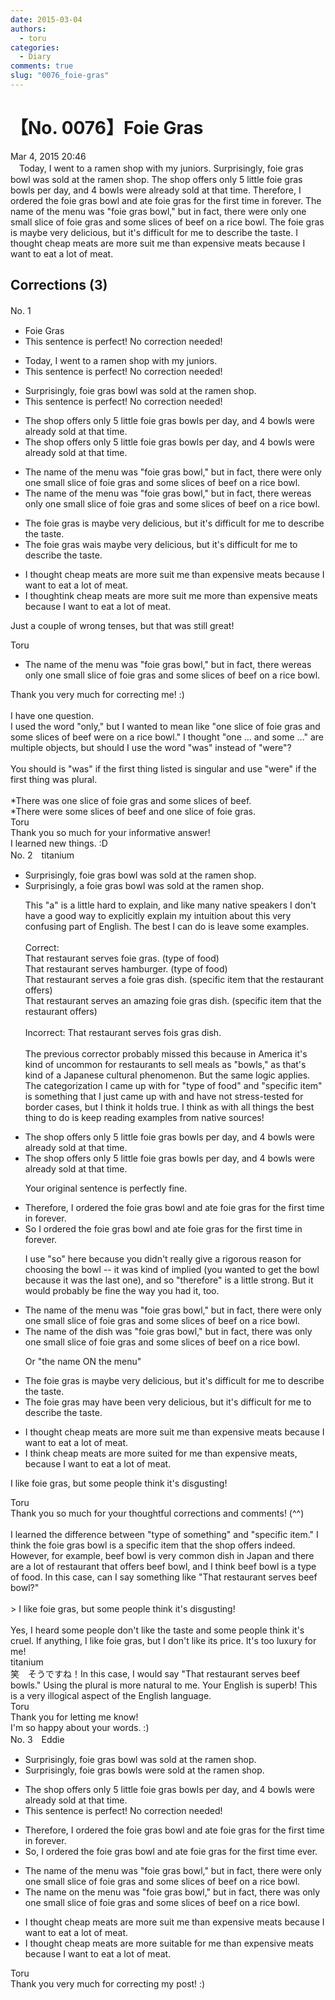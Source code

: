 ```yaml
---
date: 2015-03-04
authors:
  - toru
categories:
  - Diary
comments: true
slug: "0076_foie-gras"
---
```


# 【No. 0076】Foie Gras
<div class="date">Mar 4, 2015 20:46</div>
<div id="post"><div id="body_show_ori">
　Today, I went to a ramen shop with my juniors. Surprisingly, foie gras bowl was sold at the ramen shop. The shop offers only 5 little foie gras bowls per day, and 4 bowls were already sold at that time. Therefore, I ordered the foie gras bowl and ate foie gras for the first time in forever. The name of the menu was "foie gras bowl," but in fact, there were only one small slice of foie gras and some slices of beef on a rice bowl. The foie gras is maybe very delicious, but it's difficult for me to describe the taste. I thought cheap meats are more suit me than expensive meats because I want to eat a lot of meat.
</div></div>

<!-- more -->


## Corrections (3)
<div id="block"><div class="first_name"> No. 1　<span class="just_name"></span></div><div id="block2">
<ul class="correction_field">
<li class="incorrect">Foie Gras</li>
<li class="corrected perfect">This sentence is perfect! No correction needed!</li>
</ul>
<ul class="correction_field">
<li class="incorrect">Today, I went to a ramen shop with my juniors.</li>
<li class="corrected perfect">This sentence is perfect! No correction needed!</li>
</ul>
<ul class="correction_field">
<li class="incorrect">Surprisingly, foie gras bowl was sold at the ramen shop.</li>
<li class="corrected perfect">This sentence is perfect! No correction needed!</li>
</ul>
<ul class="correction_field">
<li class="incorrect">The shop offers only 5 little foie gras bowls per day, and 4 bowls were already sold at that time.</li>
<li class="corrected correct">
The shop offers only 5 little foie gras bowls per day<span class="f_gray"><span class="sline">,</span></span> and 4 bowls were already sold at that time.
</li>
</ul>
<ul class="correction_field">
<li class="incorrect">The name of the menu was "foie gras bowl," but in fact, there were only one small slice of foie gras and some slices of beef on a rice bowl.</li>
<li class="corrected correct">
The name of the menu was "foie gras bowl," but in fact, there w<span class="f_gray"><span class="sline">ere</span></span><span class="f_red">as</span> only one small slice of foie gras and some slices of beef on a rice bowl.
</li>
</ul>
<ul class="correction_field">
<li class="incorrect">The foie gras is maybe very delicious, but it's difficult for me to describe the taste.</li>
<li class="corrected correct">
The foie gras <span class="f_red">wa</span><span class="f_gray"><span class="sline">i</span></span>s maybe very delicious, but it's difficult for me to describe the taste.
</li>
</ul>
<ul class="correction_field">
<li class="incorrect">I thought cheap meats are more suit me than expensive meats because I want to eat a lot of meat.</li>
<li class="corrected correct">
I th<span class="f_gray"><span class="sline">ought</span></span><span class="f_red">ink</span> cheap meats <span class="f_gray"><span class="sline">are more </span></span>suit me <span class="f_red">more </span>than expensive meats because I want to eat a lot of meat.
</li>
</ul>
<p class="comment_small">
 Just a couple of wrong tenses, but that was still great!
</p>

</div><div class="name"><span class="just_name">Toru</span><br><div class="quote_field"><ul class="correction_field">
<li class="corrected correct">
The name of the menu was "foie gras bowl," but in fact, there w<span class="f_gray"><span class="sline">ere</span></span><span class="f_red">as</span> only one small slice of foie gras and some slices of beef on a rice bowl.
</li>
</ul></div>
Thank you very much for correcting me! :)<br/><br/>I have one question.<br/>I used the word "only," but I wanted to mean like "one slice of foie gras and some slices of beef were on a rice bowl." I thought "one ... and some ..." are multiple objects, but should I use the word "was" instead of "were"?
</div>
<div class="name"><span class="just_name"></span><br>
You should is "was" if the first thing listed is singular and use "were" if the first thing was plural.<br/><br/>*There was one slice of foie gras and some slices of beef.<br/>*There were some slices of beef and one slice of foie gras.
</div>
<div class="name"><span class="just_name">Toru</span><br>
Thank you so much for your informative answer! <br/>I learned new things. :D
</div>
</div>
<div id="block"><div class="first_name"> No. 2　<span class="just_name">titanium</span></div><div id="block2">
<ul class="correction_field">
<li class="incorrect">Surprisingly, foie gras bowl was sold at the ramen shop.</li>
<li class="corrected correct">
Surprisingly, <span class="f_red">a </span>foie gras bowl was sold at the ramen shop.
<p class="correction_comment">This "a" is a little hard to explain, and like many native speakers I don't have a good way to explicitly explain my intuition about this very confusing part of English. The best I can do is leave some examples.<br/><br/>Correct:<br/>That restaurant serves foie gras. (type of food)<br/>That restaurant serves hamburger. (type of food)<br/>That restaurant serves a foie gras dish. (specific item that the restaurant offers)<br/>That restaurant serves an amazing foie gras dish. (specific item that the restaurant offers)<br/><br/>Incorrect: That restaurant serves fois gras dish.<br/><br/>The previous corrector probably missed this because in America it's kind of uncommon for restaurants to sell meals as "bowls," as that's kind of a Japanese cultural phenomenon. But the same logic applies. The categorization I came up with for "type of food" and "specific item" is something that I just came up with and have not stress-tested for border cases, but I think it holds true. I think as with all things the best thing to do is keep reading examples from native sources!</p>
</li>
</ul>
<ul class="correction_field">
<li class="incorrect">The shop offers only 5 little foie gras bowls per day, and 4 bowls were already sold at that time.</li>
<li class="corrected correct">
The shop offers only 5 little foie gras bowls per day, and 4 bowls were already sold at that time.
<p class="correction_comment">Your original sentence is perfectly fine.</p>
</li>
</ul>
<ul class="correction_field">
<li class="incorrect">Therefore, I ordered the foie gras bowl and ate foie gras for the first time in forever.</li>
<li class="corrected correct">
<span class="f_blue">So</span> I ordered the foie gras bowl and ate foie gras for the first time in forever.
<p class="correction_comment">I use "so" here because you didn't really give a rigorous reason for choosing the bowl -- it was kind of implied (you wanted to get the bowl because it was the last one), and so "therefore" is a little strong. But it would probably be fine the way you had it, too.</p>
</li>
</ul>
<ul class="correction_field">
<li class="incorrect">The name of the menu was "foie gras bowl," but in fact, there were only one small slice of foie gras and some slices of beef on a rice bowl.</li>
<li class="corrected correct">
The name of the <span class="f_red">dish</span> was "foie gras bowl," but in fact, there w<span class="f_red">as</span> only one small slice of foie gras and some slices of beef on a rice bowl.
<p class="correction_comment">Or "the name ON the menu"</p>
</li>
</ul>
<ul class="correction_field">
<li class="incorrect">The foie gras is maybe very delicious, but it's difficult for me to describe the taste.</li>
<li class="corrected correct">
The foie gras<span class="f_blue"> may have been</span> very delicious, but it's difficult for me to describe the taste.
</li>
</ul>
<ul class="correction_field">
<li class="incorrect">I thought cheap meats are more suit me than expensive meats because I want to eat a lot of meat.</li>
<li class="corrected correct">
I <span class="f_red">think</span> cheap meats are more suit<span class="f_red">ed for</span> me than expensive meats<span class="f_red">,</span> because I want to eat a lot of meat.
</li>
</ul>
<p class="comment_small">
 I like foie gras, but some people think it's disgusting!
</p>

</div><div class="name"><span class="just_name">Toru</span><br>
Thank you so much for your thoughtful corrections and comments! (^^)<br/><br/>I learned the difference between "type of something" and "specific item." I think the foie gras bowl is a specific item that the shop offers indeed. However, for example, beef bowl is very common dish in Japan and there are a lot of restaurant that offers beef bowl, and I think beef bowl is a type of food. In this case, can I say something like "That restaurant serves beef bowl?"<br/><br/>&gt; I like foie gras, but some people think it's disgusting!<br/><br/>Yes, I heard some people don't like the taste and some people think it's cruel. If anything, I like foie gras, but I don't like its price. It's too luxury for me!
</div>
<div class="name"><span class="just_name">titanium</span><br>
笑　そうですね！In this case, I would say "That restaurant serves beef bowls." Using the plural is more natural to me. Your English is superb! This is a very illogical aspect of the English language.
</div>
<div class="name"><span class="just_name">Toru</span><br>
Thank you for letting me know!<br/>I'm so happy about your words. :)
</div>
</div>
<div id="block"><div class="first_name"> No. 3　<span class="just_name">Eddie</span></div><div id="block2">
<ul class="correction_field">
<li class="incorrect">Surprisingly, foie gras bowl was sold at the ramen shop.</li>
<li class="corrected correct">
Surprisingly, foie gras bowl<span class="f_red">s</span> <span class="f_blue">were</span> sold at the ramen shop.
</li>
</ul>
<ul class="correction_field">
<li class="incorrect">The shop offers only 5 little foie gras bowls per day, and 4 bowls were already sold at that time.</li>
<li class="corrected perfect">This sentence is perfect! No correction needed!</li>
</ul>
<ul class="correction_field">
<li class="incorrect">Therefore, I ordered the foie gras bowl and ate foie gras for the first time in forever.</li>
<li class="corrected correct">
<span class="f_blue">So</span>, I ordered the foie gras bowl and ate foie gras for the first time <span class="f_blue">ever.</span>
</li>
</ul>
<ul class="correction_field">
<li class="incorrect">The name of the menu was "foie gras bowl," but in fact, there were only one small slice of foie gras and some slices of beef on a rice bowl.</li>
<li class="corrected correct">
The name <span class="f_blue">on</span> the menu was "foie gras bowl," but in fact, there <span class="f_blue">was </span>only one small slice of foie gras and some slices of beef on a rice bowl.
</li>
</ul>
<ul class="correction_field">
<li class="incorrect">I thought cheap meats are more suit me than expensive meats because I want to eat a lot of meat.</li>
<li class="corrected correct">
I thought cheap meats are more suit<span class="f_red">able for</span> me than expensive meats because I want to eat a lot of meat.
</li>
</ul>
</div><div class="name"><span class="just_name">Toru</span><br>
Thank you very much for correcting my post! :)
</div>
</div>
